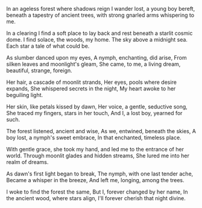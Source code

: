 In an ageless forest where shadows reign I wander lost, a young boy bereft, beneath a tapestry of ancient trees, with strong gnarled arms whispering to me.

In a clearing I find a soft place to lay back and rest beneath a starlit cosmic dome. I find solace, the woods, my home. The sky above a midnight sea. Each star a tale of what could be.

As slumber danced upon my eyes,
A nymph, enchanting, did arise,
From silken leaves and moonlight's gleam,
She came, to me, a living dream, beautiful, strange, foreign.

Her hair, a cascade of moonlit strands,
Her eyes, pools where desire expands,
She whispered secrets in the night,
My heart awoke to her beguiling light.

Her skin, like petals kissed by dawn,
Her voice, a gentle, seductive song,
She traced my fingers, stars in her touch,
And I, a lost boy, yearned for such.

The forest listened, ancient and wise,
As we, entwined, beneath the skies,
A boy lost, a nymph's sweet embrace,
In that enchanted, timeless place.

With gentle grace, she took my hand,
and led me to the entrance of her world.
Through moonlit glades and hidden streams,
She lured me into her realm of dreams.

As dawn's first light began to break,
The nymph, with one last tender ache,
Became a whisper in the breeze,
And left me, longing, among the trees.

I woke to find the forest the same,
But I, forever changed by her name,
In the ancient wood, where stars align,
I'll forever cherish that night divine.
